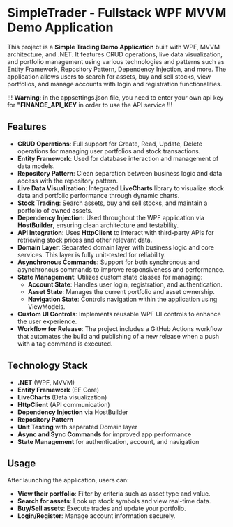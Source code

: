 # SimpleTrader - Fullstack WPF MVVM Demo Application

This project is a **Simple Trading Demo Application** built with WPF, MVVM architecture, and .NET. It features CRUD operations, live data visualization, and portfolio management using various technologies and patterns such as Entity Framework, Repository Pattern, Dependency Injection, and more. The application allows users to search for assets, buy and sell stocks, view portfolios, and manage accounts with login and registration functionalities.

!!! **Warning**: in the appsettings.json file, you need to enter your own api key for **"FINANCE_API_KEY** in order to use the API service !!!

## Features

- **CRUD Operations**: Full support for Create, Read, Update, Delete operations for managing user portfolios and stock transactions.
- **Entity Framework**: Used for database interaction and management of data models.
- **Repository Pattern**: Clean separation between business logic and data access with the repository pattern.
- **Live Data Visualization**: Integrated **LiveCharts** library to visualize stock data and portfolio performance through dynamic charts.
- **Stock Trading**: Search assets, buy and sell stocks, and maintain a portfolio of owned assets.
- **Dependency Injection**: Used throughout the WPF application via **HostBuilder**, ensuring clean architecture and testability.
- **API Integration**: Uses **HttpClient** to interact with third-party APIs for retrieving stock prices and other relevant data.
- **Domain Layer**: Separated domain layer with business logic and core services. This layer is fully unit-tested for reliability.
- **Asynchronous Commands**: Support for both synchronous and asynchronous commands to improve responsiveness and performance.
- **State Management**: Utilizes custom state classes for managing:
  - **Account State**: Handles user login, registration, and authentication.
  - **Asset State**: Manages the current portfolio and asset ownership.
  - **Navigation State**: Controls navigation within the application using ViewModels.
- **Custom UI Controls**: Implements reusable WPF UI controls to enhance the user experience.
- **Workflow for Release**: The project includes a GitHub Actions workflow that automates the build and publishing of a new release when a push with a tag command is executed.

## Technology Stack

- **.NET** (WPF, MVVM)
- **Entity Framework** (EF Core)
- **LiveCharts** (Data visualization)
- **HttpClient** (API communication)
- **Dependency Injection** via HostBuilder
- **Repository Pattern**
- **Unit Testing** with separated Domain layer
- **Async and Sync Commands** for improved app performance
- **State Management** for authentication, account, and navigation

## Usage
After launching the application, users can:

- **View their portfolio**: Filter by criteria such as asset type and value.
- **Search for assets**: Look up stock symbols and view real-time data.
- **Buy/Sell assets**: Execute trades and update your portfolio.
- **Login/Register**: Manage account information securely.


